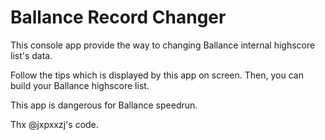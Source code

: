 # Ballance Record Changer

This console app provide the way to changing Ballance internal highscore list's data.

Follow the tips which is displayed by this app on screen. Then, you can build your Ballance highscore list.

This app is dangerous for Ballance speedrun.

Thx @jxpxxzj's code.
